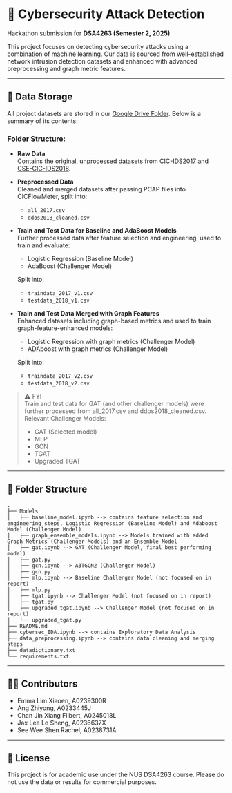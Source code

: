# 🔐 Cybersecurity Attack Detection

Hackathon submission for **DSA4263 (Semester 2, 2025)**

This project focuses on detecting cybersecurity attacks using a combination of machine learning. Our data is sourced from well-established network intrusion detection datasets and enhanced with advanced preprocessing and graph metric features.

---

## 📁 Data Storage

All project datasets are stored in our [Google Drive Folder](https://drive.google.com/drive/folders/1IheCLjHlpWdNMZjccHZ7TaC7ZsoRBEwg?usp=sharing). Below is a summary of its contents:

### Folder Structure:

- **Raw Data**  
  Contains the original, unprocessed datasets from [CIC-IDS2017](https://www.unb.ca/cic/datasets/ids-2017.html) and [CSE-CIC-IDS2018](https://www.unb.ca/cic/datasets/ids-2018.html).

- **Preprocessed Data**  
  Cleaned and merged datasets after passing PCAP files into CICFlowMeter, split into:
  - `all_2017.csv`
  - `ddos2018_cleaned.csv`

- **Train and Test Data for Baseline and AdaBoost Models**  
  Further processed data after feature selection and engineering, used to train and evaluate:
  - Logistic Regression (Baseline Model)
  - AdaBoost (Challenger Model)
  
  Split into: 
  - `traindata_2017_v1.csv`
  - `testdata_2018_v1.csv`


- **Train and Test Data Merged with Graph Features**  
  Enhanced datasets including graph-based metrics and used to train graph-feature-enhanced models: 
  - Logistic Regression with graph metrics (Challenger Model)
  - ADAboost with graph metrics (Challenger Model)
  
  Split into: 
  - `traindata_2017_v2.csv`
  - `testdata_2018_v2.csv`


> ⚠️ FYI  
> Train and test data for GAT (and other challenger models) were further processed from all_2017.csv and ddos2018_cleaned.csv. 
> Relevant Challenger Models: 
> - GAT (Selected model)  
> - MLP  
> - GCN  
> - TGAT  
> - Upgraded TGAT

---
## 📁 Folder Structure 

```
.
├── Models
│   ├── baseline_model.ipynb --> contains feature selection and engineering steps, Logistic Regression (Baseline Model) and Adaboost Model (Challenger Model)
│   ├── graph_ensemble_models.ipynb --> Models trained with added Graph Metrics (Challenger Models) and an Ensemble Model 
│   ├── gat.ipynb --> GAT (Challenger Model, final best performing model) 
│   ├── gat.py
│   ├── gcn.ipynb --> A3TGCN2 (Challenger Model)
│   ├── gcn.py
│   ├── mlp.ipynb --> Baseline Challenger Model (not focused on in report)
│   ├── mlp.py
│   ├── tgat.ipynb --> Challenger Model (not focused on in report)
│   ├── tgat.py
│   ├── upgraded_tgat.ipynb --> Challenger Model (not focused on in report)
│   └── upgraded_tgat.py
├── README.md
├── cybersec_EDA.ipynb --> contains Exploratory Data Analysis
├── data_preprocessing.ipynb --> contains data cleaning and merging steps
├── datadictionary.txt
└── requirements.txt

```

---

## 👩‍💻 Contributors

- Emma Lim Xiaoen, A0239300R
- Ang Zhiyong, A0233445J
- Chan Jin Xiang Filbert, A0245018L
- Jax Lee Le Sheng, A0236637X
- See Wee Shen Rachel, A0238731A

---

## 📌 License
This project is for academic use under the NUS DSA4263 course. Please do not use the data or results for commercial purposes.

